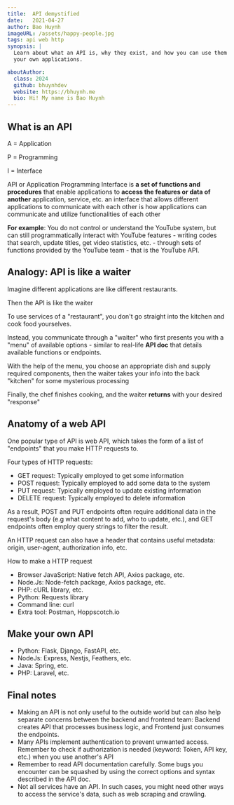```yaml
---
title:  API demystified
date:   2021-04-27
author: Bao Huynh
imageURL: /assets/happy-people.jpg
tags: api web http
synopsis: |
  Learn about what an API is, why they exist, and how you can use them to make
  your own applications.

aboutAuthor:
  class: 2024
  github: bhuynhdev
  website: https://bhuynh.me
  bio: Hi! My name is Bao Huynh
---
```


## What is an API

A = Application

P = Programming

I = Interface

API or Application Programming Interface is **a set of functions and
procedures** that enable applications to **access the features or data of
another** application, service, etc. an interface that allows different
applications to communicate with each other is how applications can communicate
and utilize functionalities of each other

**For example**: You do not control or understand the YouTube system, but can
still programmatically interact with YouTube features - writing codes that search,
update titles, get video statistics, etc. - through sets of functions provided by
the YouTube team - that is the YouTube API.

## Analogy: API is like a waiter

Imagine different applications are like different restaurants.

Then the API is like the waiter

To use services of a "restaurant", you don't go straight into the kitchen and cook
food yourselves.

Instead, you communicate through a "waiter" who first presents you with a "menu"
of available options - similar to real-life **API doc** that details available
functions or endpoints.

With the help of the menu, you choose an appropriate dish and supply required
components, then the waiter takes your info into the back "kitchen" for some
mysterious processing

Finally, the chef finishes cooking, and the waiter **returns** with your desired
"response"

## Anatomy of a web API

One popular type of API is web API, which takes the form of a list of "endpoints"
that you make HTTP requests to.

Four types of HTTP requests:

* GET request: Typically employed to get some information
* POST request: Typically employed to add some data to the system
* PUT request: Typically employed to update existing information
* DELETE request: Typically employed to delete information

As a result, POST and PUT endpoints often require additional data in the request's
body (e.g what content to add, who to update, etc.), and GET endpoints often
employ query strings to filter the result.

An HTTP request can also have a header that contains useful metadata: origin,
user-agent, authorization info, etc.

How to make a HTTP request

* Browser JavaScript: Native fetch API, Axios package, etc.
* Node.Js: Node-fetch package, Axios package, etc.
* PHP: cURL library, etc.
* Python: Requests library
* Command line: curl
* Extra tool: Postman, Hoppscotch.io

## Make your own API

* Python: Flask, Django, FastAPI, etc.
* NodeJs: Express, Nestjs, Feathers, etc.
* Java: Spring, etc.
* PHP: Laravel, etc.

## Final notes

* Making an API is not only useful to the outside world but can also help separate
concerns between the backend and frontend team: Backend creates API that processes
business logic, and Frontend just consumes the endpoints.
* Many APIs implement authentication to prevent unwanted access. Remember to check
if authorization is needed (keyword: Token, API key, etc.) when you use another's
API
* Remember to read API documentation carefully. Some bugs you encounter can be
squashed by using the correct options and syntax described in the API doc.
* Not all services have an API. In such cases, you might need other ways to access
the service's data, such as web scraping and crawling.
